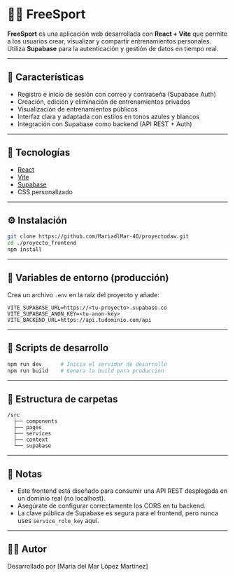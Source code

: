 # 🏋️‍♂️ FreeSport

**FreeSport** es una aplicación web desarrollada con **React + Vite** que permite a los usuarios crear, visualizar y compartir entrenamientos personales. Utiliza **Supabase** para la autenticación y gestión de datos en tiempo real.

---

## 🚀 Características

- Registro e inicio de sesión con correo y contraseña (Supabase Auth)
- Creación, edición y eliminación de entrenamientos privados
- Visualización de entrenamientos públicos
- Interfaz clara y adaptada con estilos en tonos azules y blancos
- Integración con Supabase como backend (API REST + Auth)

---

## 🧱 Tecnologías

- [React](https://reactjs.org/)
- [Vite](https://vitejs.dev/)
- [Supabase](https://supabase.com/)
- CSS personalizado

---

## ⚙️ Instalación

```bash
git clone https://github.com/MariadlMar-40/proyectodaw.git
cd ./proyecto_frontend
npm install
```

---

## 🔐 Variables de entorno (producción)

Crea un archivo `.env` en la raíz del proyecto y añade:

```env
VITE_SUPABASE_URL=https://<tu-proyecto>.supabase.co
VITE_SUPABASE_ANON_KEY=<tu-anon-key>
VITE_BACKEND_URL=https://api.tudominio.com/api
```

---

## 🧪 Scripts de desarrollo

```bash
npm run dev      # Inicia el servidor de desarrollo
npm run build    # Genera la build para producción
```

---

## 📁 Estructura de carpetas

```
/src
  ├── components
  ├── pages
  ├── services
  ├── context
  └── supabase
```

---

## 📌 Notas

- Este frontend está diseñado para consumir una API REST desplegada en un dominio real (no localhost).
- Asegúrate de configurar correctamente los CORS en tu backend.
- La clave pública de Supabase es segura para el frontend, pero nunca uses `service_role_key` aquí.

---

## 🧑‍💻 Autor

Desarrollado por [María del Mar López Martínez]
